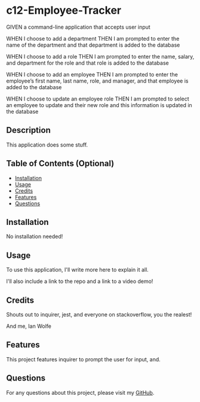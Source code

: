 # c12-Employee-Tracker

GIVEN a command-line application that accepts user input

WHEN I choose to add a department
THEN I am prompted to enter the name of the department and that department is added to the database

WHEN I choose to add a role
THEN I am prompted to enter the name, salary, and department for the role and that role is added to the database

WHEN I choose to add an employee
THEN I am prompted to enter the employee’s first name, last name, role, and manager, and that employee is added to the database

WHEN I choose to update an employee role
THEN I am prompted to select an employee to update and their new role and this information is updated in the database 

## Description
  
This application does some stuff.
  
## Table of Contents (Optional)
  
 - [Installation](#installation)
 - [Usage](#usage)
 - [Credits](#credits)
 - [Features](#features)
 - [Questions](#questions)
  
## Installation
  
No installation needed!
  
## Usage
  
To use this application, I'll write more here to explain it all.

I'll also include a link to the repo and a link to a video demo!
  
## Credits
  
Shouts out to inquirer, jest, and everyone on stackoverflow, you the realest!

And me, Ian Wolfe
  
## Features
  
This project features inquirer to prompt the user for input, and.

## Questions

For any questions about this project, please visit my [GitHub](https://github.com/enkw).
